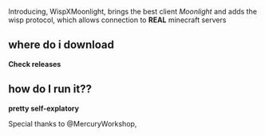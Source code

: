 Introducing, WispXMoonlight, brings the best client _Moonlight_ and adds the wisp protocol, which allows connection to **REAL** minecraft servers

where do i download
-
**Check releases**


how do I run it??
-
**pretty self-explatory**

Special thanks to @MercuryWorkshop,
